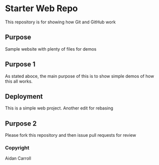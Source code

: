 # Starter Web Repo

This repository is for showing how Git and GitHub work

## Purpose

Sample website with plenty of files for demos

## Purpose 1

As stated aboce, the main purpose of this is to show simple demos of how this all works.

## Deployment

This is a simple web project.
Another edit for rebasing

## Purpose 2

Please fork this repository and then issue pull requests for review

### Copyright
Aidan Carroll